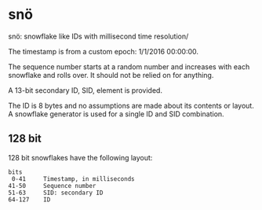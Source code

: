 # snö

snö: snowflake like IDs with millisecond time resolution/

The timestamp is from a custom epoch: 1/1/2016 00:00:00.

The sequence number starts at a random number and increases with each snowflake and rolls over.  It should not be relied on for anything.

A 13-bit secondary ID, SID, element is provided.

The ID is 8 bytes and no assumptions are made about its contents or layout.  A snowflake generator is used for a single ID and SID combination.

## 128 bit
128 bit snowflakes have the following layout:

```
bits    
 0-41     Timestamp, in milliseconds
41-50     Sequence number
51-63     SID: secondary ID
64-127    ID
```
